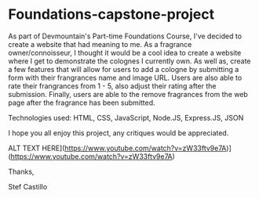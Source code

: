 # Foundations-capstone-project
As part of Devmountain's Part-time Foundations Course, I've decided to create a website that had meaning to me. As a fragrance owner/connoisseur,
I thought it would be a cool idea to create a website where I get to demonstrate the colognes I currently own. As well as, create a few features that will
allow for users to add a cologne by submitting a form with their frangrances name and image URL. Users are also able to rate their frangrances from 1 - 5, also adjust their rating after the submission. Finally, users are able to the remove fragrances from the web page after the fragrance has been submitted.

Technologies used: HTML, CSS, JavaScript, Node.JS, Express.JS, JSON

I hope you all enjoy this project, any critiques would be appreciated. 

ALT TEXT HERE](https://www.youtube.com/watch?v=zW33ftv9e7A)](https://www.youtube.com/watch?v=zW33ftv9e7A)


Thanks,

Stef Castillo
